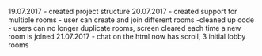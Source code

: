 19.07.2017 - created project structure
20.07.2017 - created support for multiple rooms
           - user can create and join different rooms
	   	   -cleaned up code
	   	   - users can no longer duplicate rooms, screen cleared each time a new room is joined
21.07.2017 - chat on the html now has scroll, 3 initial lobby 				rooms